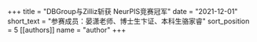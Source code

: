 +++ 
title = "DBGroup与Zilliz斩获 NeurPIS竞赛冠军"
date = "2021-12-01"
short_text = "参赛成员：晏潇老师、博士生卞证、本科生骆家睿" 
sort_position = 5
[[authors]] 
name = "author"
+++

